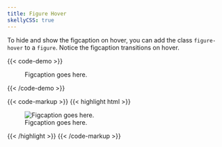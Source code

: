 ```yaml
---
title: Figure Hover
skellyCSS: true
---
```


To hide and show the figcaption on hover, you can add the class `figure-hover` to a `figure`. Notice the figcaption transitions
on hover.

{{< code-demo >}}
<div class="block-container">
    <figure class="figure-hover block laptop-up-6">
        <img class="skeleton-image skeleton-image--full skeleton-image--landscape">
        <figcaption>Figcaption goes here.</figcaption>
    </figure>
</div>
{{< /code-demo >}}

{{< code-markup >}}
{{< highlight html >}}
<figure class="figure-hover">
    <img src="..." alt="Figcaption goes here.">
    <figcaption>Figcaption goes here.</figcaption>
</figure>
{{< /highlight >}}
{{< /code-markup >}}